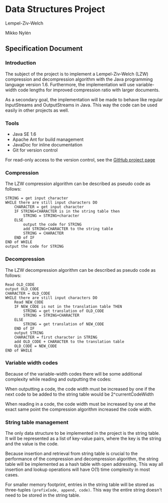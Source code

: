 # Data Structures Project

Lempel-Ziv-Welch

Mikko Nylén

## Specification Document

### Introduction

The subject of the project is to implement a Lempel-Ziv-Welch (LZW) compression
and decompression algorithm with the Java programming language version 1.6.
Furthermore, the implementation will use variable-width code lengths for
improved compression ratio with larger documents.

As a secondary goal, the implementation will be made to behave like regular
InputStreams and OutputStreams in Java. This way the code can be used easily
in other projects as well.

### Tools

* Java SE 1.6
* Apache Ant for build management
* JavaDoc for inline documentation
* Git for version control

For read-only access to the version control, see the [GitHub project page](https://github.com/mnylen/lzw)

### Compression

The LZW compression algorithm can be described as pseudo code as follows:

    STRING = get input character
    WHILE there are still input characters DO
        CHARACTER = get input character
        IF STRING+CHARACTER is in the string table then
            STRING = STRING+character
        ELSE
            output the code for STRING
            add STRING+CHARACTER to the string table
            STRING = CHARACTER
        END of IF
    END of WHILE
    output the code for STRING

### Decompression

The LZW decompression algorithm can be described as pseudo code as follows:

    Read OLD_CODE
    output OLD_CODE
    CHARACTER = OLD_CODE
    WHILE there are still input characters DO
        Read NEW_CODE
        IF NEW_CODE is not in the translation table THEN
            STRING = get translation of OLD_CODE
            STRING = STRING+CHARACTER
        ELSE
            STRING = get translation of NEW_CODE
        END of IF
        output STRING
        CHARACTER = first character in STRING
        add OLD_CODE + CHARACTER to the translation table
        OLD_CODE = NEW_CODE
    END of WHILE
    
### Variable width codes

Because of the variable-width codes there will be some additional complexity
while reading and outputting the codes:

When outputting a code, the code width must be increased by one if the next
code to be added to the string table would be 2^currentCodeWidth

When reading in a code, the code width must be increased by one at the exact
same point the compression algorithm increased the code width.

### String table management

The only data structure to be implemented in the project is the string table.
It will be represented as a list of key-value pairs, where the key is the string
and the value is the code.

Because insertion and retrieval from string table is crucial to the performance
of the compression and decompression algorithm, the string table will be
implemented as a hash table with open addressing. This way all insertion and
lookup operations will have O(1) time complexity in most cases.

For smaller memory footprint, entries in the string table will be stored as
three-tuples `(prefixCode, append, code)`. This way the entire string doesn't
need to be stored in the string table. 